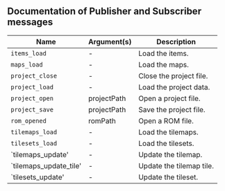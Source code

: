 ## Documentation of Publisher and Subscriber messages

| Name                  | Argument(s)    | Description                      |
|-----------------------|----------------|----------------------------------|
|`items_load`           |-               |Load the items.                   |
|`maps_load`            |-               |Load the maps.                    |
|`project_close`        |-               |Close the project file.           |
|`project_load`         |-               |Load the project data.            |
|`project_open`         |projectPath     |Open a project file.              |
|`project_save`         |projectPath     |Save the project file.            |
|`rom_opened`           |romPath         |Open a ROM file.                  |
|`tilemaps_load`        |-               |Load the tilemaps.                |
|`tilesets_load`        |-               |Load the tilesets.                |
|`tilemaps_update'      |-               |Update the tilemap.               |
|`tilemaps_update_tile' |-               |Update the tilemap tile.          |
|`tilesets_update'      |-               |Update the tileset.               |